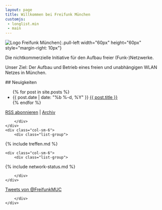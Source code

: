 ```yaml
---
layout: page
title: Willkommen bei Freifunk München
customjs:
 - longlist.min
 - main
---
```


![Logo Freifunk München](/assets/mobilewikilogo.png){:.pull-left width="60px" height="60px" style="margin-right: 10px"}

Die nichtkommerzielle Initiative für den Aufbau freier (Funk-)Netzwerke.

Unser Ziel: Der Aufbau und Betrieb eines freien und unabhängigen WLAN Netzes in München.

<div class="row">
    <div class="col-sm-6">
        <div class="list-group">

<div class="panel-heading" markdown="1">
## Neuigkeiten

<ul id="posts" class="posts">
{% for post in site.posts %}
  <li>
    <span class="post-date">{{ post.date | date: "%b %-d, %Y" }}</span>
    <a class="post-link" href="{{ post.url | prepend: site.baseurl }}">{{ post.title }}</a>
  </li>
{% endfor %}
</ul>

<p class="rss-subscribe"><a href="{{ "/feed.xml" | prepend: site.baseurl }}">RSS abonnieren</a> | <a href="{{ "/archiv" | prepend: site.baseurl }}">Archiv</a></p>
</div>

        </div>
    </div>
    <div class="col-sm-6">
        <div class="list-group">

<div class="panel-heading" markdown="1">
{% include treffen.md %}
</div>
        </div>
    </div>

    <div class="col-sm-6">
        <div class="list-group">

<div class="panel-heading" markdown="1">
{% include network-status.md %}
</div>

        </div>
    </div>

<div class="col-sm-6">
        <div class="list-group">

<div class="panel-heading">
<a class="twitter-timeline"  href="https://twitter.com/FreifunkMUC" data-widget-id="684307247363665920">Tweets von @FreifunkMUC </a>
<script>!function(d,s,id){var js,fjs=d.getElementsByTagName(s)[0],p=/^http:/.test(d.location)?'http':'https';if(!d.getElementById(id)){js=d.createElement(s);js.id=id;js.src=p+"://platform.twitter.com/widgets.js";fjs.parentNode.insertBefore(js,fjs);}}(document,"script","twitter-wjs");</script>
</div>

        </div>
    </div>

</div>

